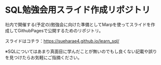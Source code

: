 # SQL勉強会用スライド作成リポジトリ
社内で開催する(予定の)勉強会に向けた準備としてMarpを使ってスライドを作成してGithubPagesで公開するためのリポジトリ。

スライドはコチラ：https://sueharae4.github.io/learn_sql/

※SQLについてはあまり真面目に学んだことが無いのでもし良くない記載や誤りを見つけたらお気軽にご指摘ください。
